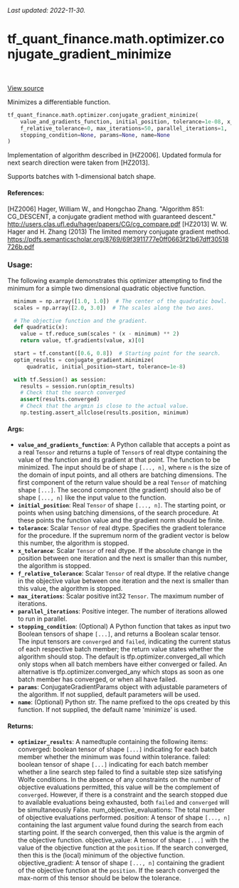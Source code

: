 <!--
This file is generated by a tool. Do not edit directly.
For open-source contributions the docs will be updated automatically.
-->

*Last updated: 2022-11-30.*

<div itemscope itemtype="http://developers.google.com/ReferenceObject">
<meta itemprop="name" content="tf_quant_finance.math.optimizer.conjugate_gradient_minimize" />
<meta itemprop="path" content="Stable" />
</div>

# tf_quant_finance.math.optimizer.conjugate_gradient_minimize

<!-- Insert buttons and diff -->

<table class="tfo-notebook-buttons tfo-api" align="left">
</table>

<a target="_blank" href="https://github.com/google/tf-quant-finance/blob/master/tf_quant_finance/math/optimizer/conjugate_gradient.py">View source</a>



Minimizes a differentiable function.

```python
tf_quant_finance.math.optimizer.conjugate_gradient_minimize(
    value_and_gradients_function, initial_position, tolerance=1e-08, x_tolerance=0,
    f_relative_tolerance=0, max_iterations=50, parallel_iterations=1,
    stopping_condition=None, params=None, name=None
)
```



<!-- Placeholder for "Used in" -->

Implementation of algorithm described in [HZ2006]. Updated formula for next
search direction were taken from [HZ2013].

Supports batches with 1-dimensional batch shape.

#### References:
[HZ2006] Hager, William W., and Hongchao Zhang. "Algorithm 851: CG_DESCENT,
  a conjugate gradient method with guaranteed descent."
  http://users.clas.ufl.edu/hager/papers/CG/cg_compare.pdf
[HZ2013] W. W. Hager and H. Zhang (2013) The limited memory conjugate gradient
  method.
  https://pdfs.semanticscholar.org/8769/69f3911777e0ff0663f21b67dff30518726b.pdf

### Usage:
The following example demonstrates this optimizer attempting to find the
minimum for a simple two dimensional quadratic objective function.

```python
  minimum = np.array([1.0, 1.0])  # The center of the quadratic bowl.
  scales = np.array([2.0, 3.0])  # The scales along the two axes.

  # The objective function and the gradient.
  def quadratic(x):
    value = tf.reduce_sum(scales * (x - minimum) ** 2)
    return value, tf.gradients(value, x)[0]

  start = tf.constant([0.6, 0.8])  # Starting point for the search.
  optim_results = conjugate_gradient.minimize(
      quadratic, initial_position=start, tolerance=1e-8)

  with tf.Session() as session:
    results = session.run(optim_results)
    # Check that the search converged
    assert(results.converged)
    # Check that the argmin is close to the actual value.
    np.testing.assert_allclose(results.position, minimum)
```

#### Args:


* <b>`value_and_gradients_function`</b>:  A Python callable that accepts a point as a
  real `Tensor` and returns a tuple of `Tensor`s of real dtype containing
  the value of the function and its gradient at that point. The function to
  be minimized. The input should be of shape `[..., n]`, where `n` is the
  size of the domain of input points, and all others are batching
  dimensions. The first component of the return value should be a real
  `Tensor` of matching shape `[...]`. The second component (the gradient)
  should also be of shape `[..., n]` like the input value to the function.
* <b>`initial_position`</b>: Real `Tensor` of shape `[..., n]`. The starting point, or
  points when using batching dimensions, of the search procedure. At these
  points the function value and the gradient norm should be finite.
* <b>`tolerance`</b>: Scalar `Tensor` of real dtype. Specifies the gradient tolerance
  for the procedure. If the supremum norm of the gradient vector is below
  this number, the algorithm is stopped.
* <b>`x_tolerance`</b>: Scalar `Tensor` of real dtype. If the absolute change in the
  position between one iteration and the next is smaller than this number,
  the algorithm is stopped.
* <b>`f_relative_tolerance`</b>: Scalar `Tensor` of real dtype. If the relative change
  in the objective value between one iteration and the next is smaller than
  this value, the algorithm is stopped.
* <b>`max_iterations`</b>: Scalar positive int32 `Tensor`. The maximum number of
  iterations.
* <b>`parallel_iterations`</b>: Positive integer. The number of iterations allowed to
  run in parallel.
* <b>`stopping_condition`</b>: (Optional) A Python function that takes as input two
  Boolean tensors of shape `[...]`, and returns a Boolean scalar tensor. The
  input tensors are `converged` and `failed`, indicating the current status
  of each respective batch member; the return value states whether the
  algorithm should stop. The default is tfp.optimizer.converged_all which
  only stops when all batch members have either converged or failed. An
  alternative is tfp.optimizer.converged_any which stops as soon as one
  batch member has converged, or when all have failed.
* <b>`params`</b>: ConjugateGradientParams object with adjustable parameters of the
  algorithm. If not supplied, default parameters will be used.
* <b>`name`</b>: (Optional) Python str. The name prefixed to the ops created by this
  function. If not supplied, the default name 'minimize' is used.


#### Returns:


* <b>`optimizer_results`</b>: A namedtuple containing the following items:
  converged: boolean tensor of shape `[...]` indicating for each batch
    member whether the minimum was found within tolerance.
  failed:  boolean tensor of shape `[...]` indicating for each batch
    member whether a line search step failed to find a suitable step size
    satisfying Wolfe conditions. In the absence of any constraints on the
    number of objective evaluations permitted, this value will
    be the complement of `converged`. However, if there is
    a constraint and the search stopped due to available
    evaluations being exhausted, both `failed` and `converged`
    will be simultaneously False.
  num_objective_evaluations: The total number of objective
    evaluations performed.
  position: A tensor of shape `[..., n]` containing the last argument value
    found during the search from each starting point. If the search
    converged, then this value is the argmin of the objective function.
  objective_value: A tensor of shape `[...]` with the value of the
    objective function at the `position`. If the search converged, then
    this is the (local) minimum of the objective function.
  objective_gradient: A tensor of shape `[..., n]` containing the gradient
    of the objective function at the `position`. If the search converged
    the max-norm of this tensor should be below the tolerance.
